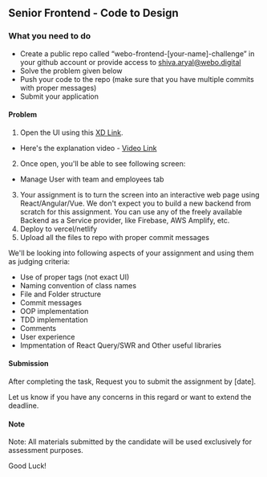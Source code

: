 ## Senior Frontend - Code to Design

### What you need to do

* Create a public repo called “webo-frontend-[your-name]-challenge” in your github account or provide access to shiva.aryal@webo.digital
* Solve the problem given below
* Push your code to the repo (make sure that you have multiple commits with proper messages) 
* Submit your application

#### Problem

1. Open the UI using this [XD Link](https://xd.adobe.com/view/1d1821ac-b051-40dd-8ffa-4685144de037-484b/).
 - Here's the explanation video - [Video Link](https://drive.google.com/file/d/1DIfUQkHyvszc510_XNlxxNVxZ7j1yMVW/view?usp=sharing)
2. Once open, you'll  be able to see following screen: 
 - Manage User with team and employees tab
3. Your assignment is to turn the screen into an interactive web page using React/Angular/Vue. We don't expect you to build a new backend from scratch for this assignment. You can use any of the freely available Backend as a Service provider, like Firebase, AWS Amplify, etc.
4. Deploy to vercel/netlify 
5. Upload all the files to repo with proper commit messages

We'll be looking into following aspects of your assignment and using them as judging criteria:
- Use of proper tags (not exact UI)
- Naming convention of class names
- File and Folder structure
- Commit messages
- OOP implementation
- TDD implementation
- Comments
- User experience
- Impmentation of React Query/SWR and Other useful libraries

#### Submission

After completing the task, Request you to submit the assignment by [date].


Let us know if you have any concerns in this regard or want to extend the deadline.  

#### Note
Note: All materials submitted by the candidate will be used exclusively for assessment purposes.

Good Luck!